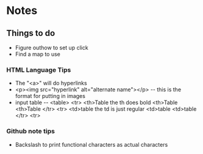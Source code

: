# Notes

## Things to do
* Figure outhow to set up click
* Find a map to use

### HTML Language Tips
* The "\<a>" will do hyperlinks
* \<p>\<img src="hyperlink" alt="alternate name">\</p>
 -- this is the format for putting in images
* input table -- \<table>
        \<tr>
          \<th>Table</th> the th does bold
          \<th>Table</th>
          \<th>Table</th>
        \</tr>
        \<tr>
          \<td>table</td> the td is just regular
          \<td>table</td>
          \<td>table</td>
        \</tr>
        \<tr>

### Github note tips
* Backslash to print functional characters as actual characters
